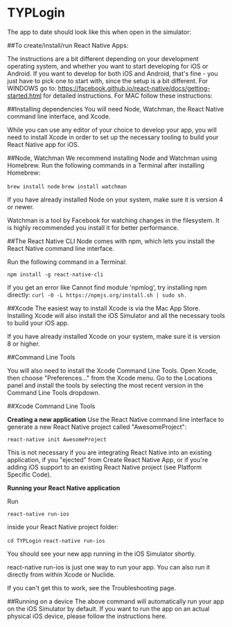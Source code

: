 # TYPLogin

The app to date should look like this when open in the simulator:



##To create/install/run React Native Apps:

The instructions are a bit different depending on your development operating system, and whether you want to start developing for iOS or Android. If you want to develop for both iOS and Android, that's fine - you just have to pick one to start with, since the setup is a bit different.
For WINDOWS go to: https://facebook.github.io/react-native/docs/getting-started.html for detailed instructions.
For MAC follow these instructions:

##Installing dependencies 
You will need Node, Watchman, the React Native command line interface, and Xcode.

While you can use any editor of your choice to develop your app, you will need to install Xcode in order to set up the necessary tooling to build your React Native app for iOS.

##Node, Watchman 
We recommend installing Node and Watchman using Homebrew. Run the following commands in a Terminal after installing Homebrew:

```brew install node```
```brew install watchman```

If you have already installed Node on your system, make sure it is version 4 or newer.

Watchman is a tool by Facebook for watching changes in the filesystem. It is highly recommended you install it for better performance.

##The React Native CLI 
Node comes with npm, which lets you install the React Native command line interface.

Run the following command in a Terminal:

```npm install -g react-native-cli```

If you get an error like Cannot find module 'npmlog', try installing npm directly: 
```curl -0 -L https://npmjs.org/install.sh | sudo sh.```

##Xcode 
The easiest way to install Xcode is via the Mac App Store. Installing Xcode will also install the iOS Simulator and all the necessary tools to build your iOS app.

If you have already installed Xcode on your system, make sure it is version 8 or higher.

##Command Line Tools 

You will also need to install the Xcode Command Line Tools. Open Xcode, then choose "Preferences..." from the Xcode menu. Go to the Locations panel and install the tools by selecting the most recent version in the Command Line Tools dropdown.

##Xcode Command Line Tools

**Creating a new application**
Use the React Native command line interface to generate a new React Native project called "AwesomeProject":

```react-native init AwesomeProject```

This is not necessary if you are integrating React Native into an existing application, if you "ejected" from Create React Native App, or if you're adding iOS support to an existing React Native project (see Platform Specific Code).

**Running your React Native application**

Run 

```react-native run-ios``` 

inside your React Native project folder:

```cd TYPLogin```
```react-native run-ios```

You should see your new app running in the iOS Simulator shortly.

react-native run-ios is just one way to run your app. You can also run it directly from within Xcode or Nuclide.

If you can't get this to work, see the Troubleshooting page.

##Running on a device 
The above command will automatically run your app on the iOS Simulator by default. If you want to run the app on an actual physical iOS device, please follow the instructions here.


